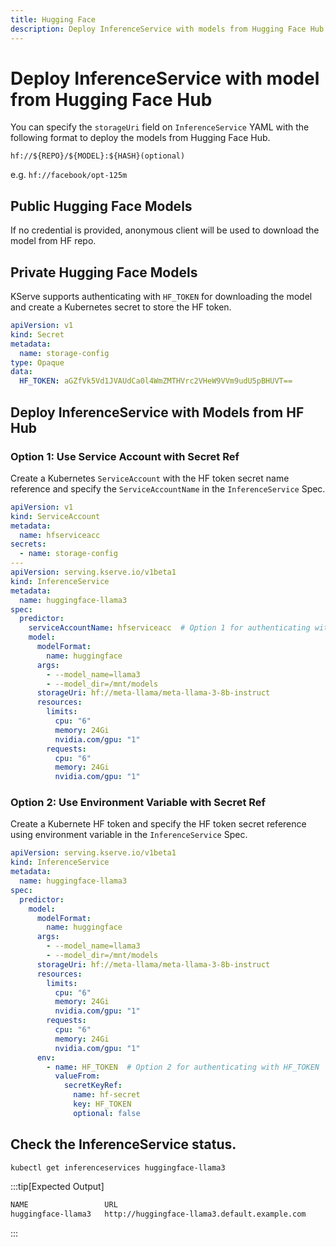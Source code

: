 ```yaml
---
title: Hugging Face
description: Deploy InferenceService with models from Hugging Face Hub in KServe, including support for both public and private models.
---
```


# Deploy InferenceService with model from Hugging Face Hub

You can specify the `storageUri` field on `InferenceService` YAML with the following format to deploy the models from Hugging Face Hub.

```
hf://${REPO}/${MODEL}:${HASH}(optional)
```

e.g. ```hf://facebook/opt-125m```

## Public Hugging Face Models

If no credential is provided, anonymous client will be used to download the model from HF repo.

## Private Hugging Face Models

KServe supports authenticating with `HF_TOKEN` for downloading the model and create a Kubernetes secret to store the HF token.

```yaml title="yaml"
apiVersion: v1
kind: Secret
metadata:
  name: storage-config
type: Opaque
data:
  HF_TOKEN: aGZfVk5Vd1JVAUdCa0l4WmZMTHVrc2VHeW9VVm9udU5pBHUVT==
```

## Deploy InferenceService with Models from HF Hub

### Option 1: Use Service Account with Secret Ref
Create a Kubernetes `ServiceAccount` with the HF token secret name reference and specify the `ServiceAccountName` in the `InferenceService` Spec.

```yaml
apiVersion: v1
kind: ServiceAccount
metadata:
  name: hfserviceacc
secrets:
  - name: storage-config
---
apiVersion: serving.kserve.io/v1beta1
kind: InferenceService
metadata:
  name: huggingface-llama3
spec:
  predictor:
    serviceAccountName: hfserviceacc  # Option 1 for authenticating with HF_TOKEN
    model:
      modelFormat:
        name: huggingface
      args:
        - --model_name=llama3
        - --model_dir=/mnt/models
      storageUri: hf://meta-llama/meta-llama-3-8b-instruct
      resources:
        limits:
          cpu: "6"
          memory: 24Gi
          nvidia.com/gpu: "1"
        requests:
          cpu: "6"
          memory: 24Gi
          nvidia.com/gpu: "1"
```

### Option 2: Use Environment Variable with Secret Ref
Create a Kubernete HF token and specify the HF token secret reference using environment variable in the `InferenceService` Spec.

```yaml
apiVersion: serving.kserve.io/v1beta1
kind: InferenceService
metadata:
  name: huggingface-llama3
spec:
  predictor:
    model:
      modelFormat:
        name: huggingface
      args:
        - --model_name=llama3
        - --model_dir=/mnt/models
      storageUri: hf://meta-llama/meta-llama-3-8b-instruct
      resources:
        limits:
          cpu: "6"
          memory: 24Gi
          nvidia.com/gpu: "1"
        requests:
          cpu: "6"
          memory: 24Gi
          nvidia.com/gpu: "1"
      env:
        - name: HF_TOKEN  # Option 2 for authenticating with HF_TOKEN
          valueFrom:
            secretKeyRef:
              name: hf-secret
              key: HF_TOKEN
              optional: false
```

## Check the InferenceService status.

```bash
kubectl get inferenceservices huggingface-llama3
```

:::tip[Expected Output]

```bash
NAME                 URL                                                   READY   PREV   LATEST   PREVROLLEDOUTREVISION   LATESTREADYREVISION                          AGE
huggingface-llama3   http://huggingface-llama3.default.example.com         True           100                              huggingface-llama3-predictor-default-47q2g   7d23h
```

:::
